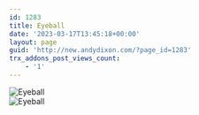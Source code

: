 ```yaml
---
id: 1283
title: Eyeball
date: '2023-03-17T13:45:18+00:00'
layout: page
guid: 'http://new.andydixon.com/?page_id=1283'
trx_addons_post_views_count:
    - '1'
---
```


![Eyeball](https://i0.wp.com/assets.g8x2.ldn.idrivee2-23.com/posters/Eyeball%2001.jpg?w=1200&ssl=1 "Eyeball")  
![Eyeball](https://i0.wp.com/assets.g8x2.ldn.idrivee2-23.com/posters/Eyeball%2002.jpg?w=1200&ssl=1 "Eyeball")
